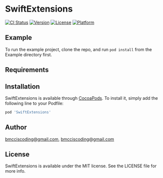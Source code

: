 # SwiftExtensions

[![CI Status](https://img.shields.io/travis/bmcciscoding@gmail.com/SwiftExtensions.svg?style=flat)](https://travis-ci.org/bmcciscoding@gmail.com/SwiftExtensions)
[![Version](https://img.shields.io/cocoapods/v/SwiftExtensions.svg?style=flat)](https://cocoapods.org/pods/SwiftExtensions)
[![License](https://img.shields.io/cocoapods/l/SwiftExtensions.svg?style=flat)](https://cocoapods.org/pods/SwiftExtensions)
[![Platform](https://img.shields.io/cocoapods/p/SwiftExtensions.svg?style=flat)](https://cocoapods.org/pods/SwiftExtensions)

## Example

To run the example project, clone the repo, and run `pod install` from the Example directory first.

## Requirements

## Installation

SwiftExtensions is available through [CocoaPods](https://cocoapods.org). To install
it, simply add the following line to your Podfile:

```ruby
pod 'SwiftExtensions'
```

## Author

bmcciscoding@gmail.com, bmcciscoding@gmail.com

## License

SwiftExtensions is available under the MIT license. See the LICENSE file for more info.
